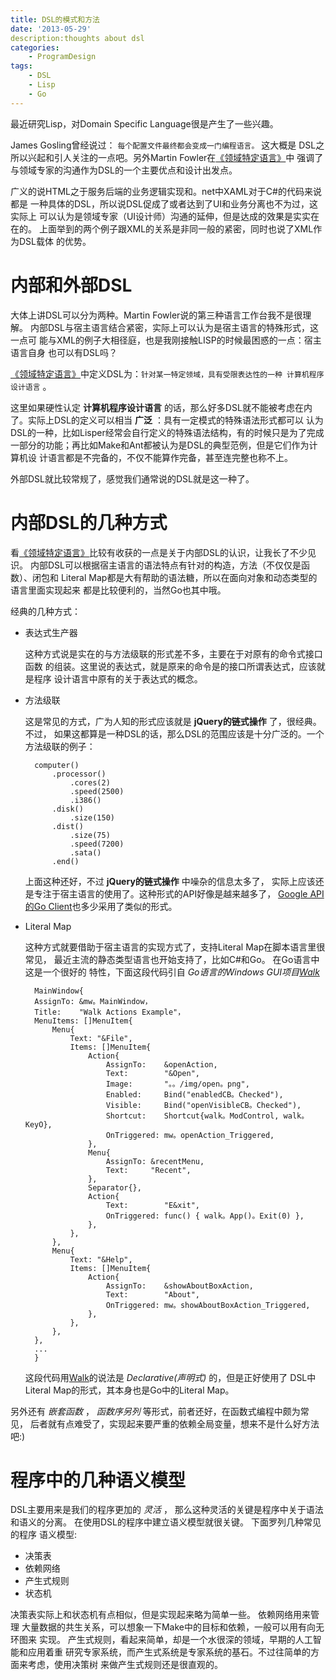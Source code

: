 ```yaml
---
title: DSL的模式和方法
date: '2013-05-29'
description:thoughts about dsl
categories:
    - ProgramDesign
tags:
    - DSL
    - Lisp
    - Go
---
```


最近研究Lisp，对Domain Specific Language很是产生了一些兴趣。

James Gosling曾经说过： `每个配置文件最终都会变成一门编程语言。` 这大概是
DSL之所以兴起和引人关注的一点吧。另外Martin Fowler在[《领域特定语言》][]中
强调了与领域专家的沟通作为DSL的一个主要优点和设计出发点。

广义的说HTML之于服务后端的业务逻辑实现和。net中XAML对于C#的代码来说都是
一种具体的DSL，所以说DSL促成了或者达到了UI和业务分离也不为过，这实际上
可以认为是领域专家（UI设计师）沟通的延伸，但是达成的效果是实实在在的。
上面举到的两个例子跟XML的关系是非同一般的紧密，同时也说了XML作为DSL载体
的优势。

内部和外部DSL
===================

大体上讲DSL可以分为两种。Martin Fowler说的第三种语言工作台我不是很理解。
内部DSL与宿主语言结合紧密，实际上可以认为是宿主语言的特殊形式，这一点可
能与XML的例子大相径庭，也是我刚接触LISP的时候最困惑的一点：宿主语言自身
也可以有DSL吗？

[《领域特定语言》][]中定义DSL为：`针对某一特定领域，具有受限表达性的一种
计算机程序设计语言` 。

这里如果硬性认定 **计算机程序设计语言** 的话，那么好多DSL就不能被考虑在内
了。实际上DSL的定义可以相当 **广泛** ：具有一定模式的特殊语法形式都可以
认为DSL的一种，比如Lisper经常会自行定义的特殊语法结构，有的时候只是为了完成
一部分的功能；再比如Make和Ant都被认为是DSL的典型范例，但是它们作为计算机设
计语言都是不完备的，不仅不能算作完备，甚至连完整也称不上。

外部DSL就比较常规了，感觉我们通常说的DSL就是这一种了。

内部DSL的几种方式
===================

看[《领域特定语言》][]比较有收获的一点是关于内部DSL的认识，让我长了不少见识。
内部DSL可以根据宿主语言的语法特点有针对的构造，方法（不仅仅是函数）、闭包和
Literal Map都是大有帮助的语法糖，所以在面向对象和动态类型的语言里面实现起来
都是比较便利的，当然Go也其中哦。

经典的几种方式：

+ 表达式生产器
    
    这种方式说是实在的与方法级联的形式差不多，主要在于对原有的命令式接口函数
    的组装。这里说的表达式，就是原来的命令是的接口所谓表达式，应该就是程序
    设计语言中原有的关于表达式的概念。

+ 方法级联
    
    这是常见的方式，广为人知的形式应该就是 **jQuery的链式操作** 了，很经典。不过，
    如果这都算是一种DSL的话，那么DSL的范围应该是十分广泛的。一个方法级联的例子：

        computer()
            .processor()
                .cores(2)
                .speed(2500)
                .i386()
            .disk()
                .size(150)
            .dist()
                .size(75)
                .speed(7200)
                .sata()
            .end()

    上面这种还好，不过 **jQuery的链式操作** 中噪杂的信息太多了，
    实际上应该还是专注于宿主语言的使用了。这种形式的API好像是越来越多了，
    [Google API的Go Client](https://code.google.com/p/google-api-go-client/)也多少采用了类似的形式。

+ Literal Map
    
    这种方式就要借助于宿主语言的实现方式了，支持Literal Map在脚本语言里很常见，
    最近主流的静态类型语言也开始支持了，比如C#和Go。 在Go语言中这是一个很好的
    特性，下面这段代码引自 *Go语言的Windows GUI项目[Walk][]*

        MainWindow{
        AssignTo: &mw。MainWindow，
        Title:    "Walk Actions Example"，
        MenuItems: []MenuItem{
            Menu{
                Text: "&File",
                Items: []MenuItem{
                    Action{
                        AssignTo:    &openAction,
                        Text:        "&Open",
                        Image:       "。。/img/open。png",
                        Enabled:     Bind("enabledCB。Checked"),
                        Visible:     Bind("openVisibleCB。Checked"),
                        Shortcut:    Shortcut{walk。ModControl, walk。KeyO},
                        OnTriggered: mw。openAction_Triggered,
                    },
                    Menu{
                        AssignTo: &recentMenu,
                        Text:     "Recent",
                    },
                    Separator{},
                    Action{
                        Text:        "E&xit",
                        OnTriggered: func() { walk。App()。Exit(0) },
                    },
                },
            },
            Menu{
                Text: "&Help",
                Items: []MenuItem{
                    Action{
                        AssignTo:    &showAboutBoxAction,
                        Text:        "About",
                        OnTriggered: mw。showAboutBoxAction_Triggered,
                    },
                },
            },
        },
        ...
        }

    这段代码用[Walk][]的说法是 *Declarative(声明式)* 的，但是正好使用了
    DSL中Literal Map的形式，其本身也是Go中的Literal Map。

另外还有 *嵌套函数* ， *函数序另列* 等形式，前者还好，在函数式编程中颇为常见，
后者就有点难受了，实现起来要严重的依赖全局变量，想来不是什么好方法吧:) 

程序中的几种语义模型
===================
DSL主要用来是我们的程序更加的 *灵活* ， 那么这种灵活的关键是程序中关于语法
和语义的分离。 在使用DSL的程序中建立语义模型就很关键。 下面罗列几种常见的程序
语义模型:

+ 决策表
+ 依赖网络
+ 产生式规则
+ 状态机

决策表实际上和状态机有点相似，但是实现起来略为简单一些。 依赖网络用来管理
大量数据的共生关系，可以想象一下Make中的目标和依赖，一般可以用有向无环图来
实现。 产生式规则，看起来简单，却是一个水很深的领域，早期的人工智能和应用着重
研究专家系统，而产生式系统是专家系统的基石。不过往简单的方面来考虑，使用决策树
来做产生式规则还是很直观的。



[《领域特定语言》]:http://book.douban.com/subject/21964984/
[Walk]:https://github.com/lxn/walk/blob/master/examples/actions/actions.go